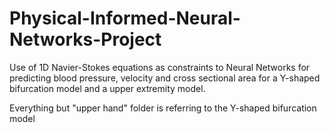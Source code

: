 # Physical-Informed-Neural-Networks-Project
Use of 1D Navier-Stokes equations as constraints to Neural Networks for predicting blood
pressure, velocity and cross sectional area for a Y-shaped bifurcation model and a upper extremity model.

Everything but "upper hand" folder is referring to the Y-shaped bifurcation model
